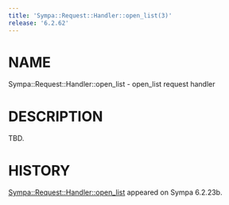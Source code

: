 ```yaml
---
title: 'Sympa::Request::Handler::open_list(3)'
release: '6.2.62'
---
```


# NAME

Sympa::Request::Handler::open\_list - open\_list request handler

# DESCRIPTION

TBD.

# HISTORY

[Sympa::Request::Handler::open\_list](./Sympa-Request-Handler-open_list.3.md) appeared on Sympa 6.2.23b.
